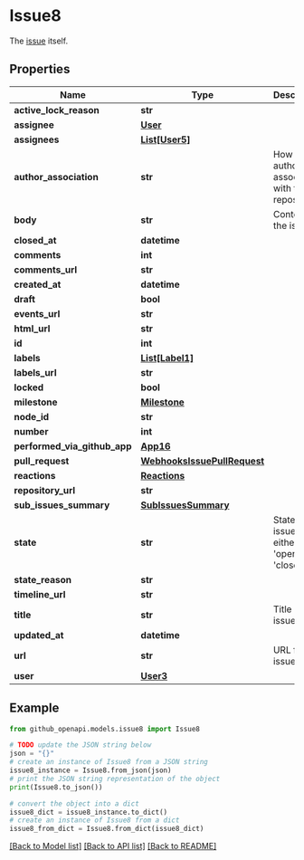 # Issue8

The [issue](https://docs.github.com/rest/issues/issues#get-an-issue) itself.

## Properties

Name | Type | Description | Notes
------------ | ------------- | ------------- | -------------
**active_lock_reason** | **str** |  | 
**assignee** | [**User**](User.md) |  | [optional] 
**assignees** | [**List[User5]**](User5.md) |  | 
**author_association** | **str** | How the author is associated with the repository. | 
**body** | **str** | Contents of the issue | 
**closed_at** | **datetime** |  | 
**comments** | **int** |  | 
**comments_url** | **str** |  | 
**created_at** | **datetime** |  | 
**draft** | **bool** |  | [optional] 
**events_url** | **str** |  | 
**html_url** | **str** |  | 
**id** | **int** |  | 
**labels** | [**List[Label1]**](Label1.md) |  | [optional] 
**labels_url** | **str** |  | 
**locked** | **bool** |  | [optional] 
**milestone** | [**Milestone**](Milestone.md) |  | 
**node_id** | **str** |  | 
**number** | **int** |  | 
**performed_via_github_app** | [**App16**](App16.md) |  | [optional] 
**pull_request** | [**WebhooksIssuePullRequest**](WebhooksIssuePullRequest.md) |  | [optional] 
**reactions** | [**Reactions**](Reactions.md) |  | 
**repository_url** | **str** |  | 
**sub_issues_summary** | [**SubIssuesSummary**](SubIssuesSummary.md) |  | [optional] 
**state** | **str** | State of the issue; either &#39;open&#39; or &#39;closed&#39; | 
**state_reason** | **str** |  | [optional] 
**timeline_url** | **str** |  | [optional] 
**title** | **str** | Title of the issue | 
**updated_at** | **datetime** |  | 
**url** | **str** | URL for the issue | 
**user** | [**User3**](User3.md) |  | 

## Example

```python
from github_openapi.models.issue8 import Issue8

# TODO update the JSON string below
json = "{}"
# create an instance of Issue8 from a JSON string
issue8_instance = Issue8.from_json(json)
# print the JSON string representation of the object
print(Issue8.to_json())

# convert the object into a dict
issue8_dict = issue8_instance.to_dict()
# create an instance of Issue8 from a dict
issue8_from_dict = Issue8.from_dict(issue8_dict)
```
[[Back to Model list]](../README.md#documentation-for-models) [[Back to API list]](../README.md#documentation-for-api-endpoints) [[Back to README]](../README.md)


